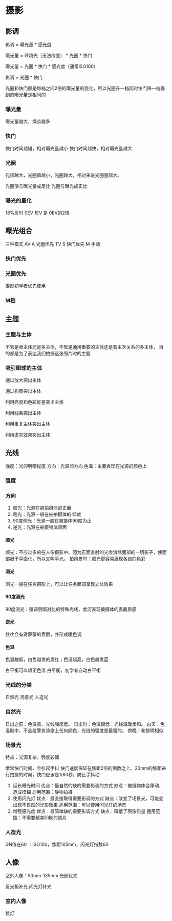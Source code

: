 # 摄影

## 影调

影调 = 曝光量 * 感光度

曝光量 = 环境光（无法改变） * 光圈 * 快门

曝光量 = 光圈 * 快门 * 感光度（通常ISO100）

影调 = 光圈 * 快门

光圈和快门都是每档之间2倍的曝光量的变化，所以光圈升一档同时快门降一档得到的曝光量是相同的

### 曝光量

曝光量越大，燥点越多

### 快门

快门时间越短，相对曝光量越小
快门时间越快，相对曝光量越大

### 光圈

孔径越大，光圈值越小，光圈越大，相对来说光圈量越大。

光圈值与曝光量成反比
光圈与曝光成正比

### 曝光的量化

18%灰时 0EV
1EV 是 0EV的2倍

## 曝光组合

三种模式
AV A 光圈优先
TV S 快门优先
M 手动

### 快门优先

### 光圈优先

摄影初学者优先使用

### M档

## 主题

### 主题与主体

不管是单主体还是多主体，不管是通用重要的主体还是有主次关系的多主体，
目的都是为了表达我们拍摄这张照片时的主题

### 吸引眼球的主体

通过放大突出主体

通过构图突出主体

利用亮度和色彩反差突出主体

利用线条突出主体

利用重复主体突出主体

利用虚实效果突出主体

## 光线

强度：光的明暗程度
方向：光源的方向
色温：主要表现在光源的颜色上

### 强度

### 方向

1. 顺光：光源在被拍摄体的正面
2. 侧光：光源一般在被拍摄体的45度
3. 90度侧光：光源一般在被摄体90度为止
4. 逆光：光源在被摄物体背面

#### 顺光

顺光：不应过多的在人像摄影中。因为正面直射的光会消除面部的一切影子，使面部趋于平面化，所以又叫平光。
拍风景时：顺光更容易展现各自的色彩

#### 测光

测光一般在任务摄影上，可以让任务面部呈现立体效果

#### 90度测光

90度测光：强调明暗对比的特殊光线，舍河表现被摄体的表面质感

#### 逆光

往往会有雾蒙蒙的官爵，并形成暖色调

#### 色温

色温越低，白色越发的发红；色温越高，白色越发蓝

白平衡可以矫正色温
白平衡，初学者自动白平衡

### 光线的分类

自然光
场景光
人造光

### 自然光

日出之前：色温高，光线强度低。
日出时：色温很低：光线温暖柔和。
白天：色温剧中，不会给警务渲染上任何颜色，光线的强度是最强的。
傍晚：和黎明相似

### 场景光

特点：光源复杂，强度较弱

增常快门时间，会引起手抖
快门速度保证在焦距2倍的倒数之上。20mm的焦距进行拍摄的时候，快门应该是1/60秒。防止手抖动

1. 延长曝光时间
    优点：最自然的缺的需要影调的方式
    缺点：被摄物体会移动，造成模糊
    适用范围：静物拍摄
2. 使用闪光灯
    优点：最直接取得需要影调的方式
    缺点：改变了场景光，可能会出现不自然的光影效果
    适用范围：可以使用闪光灯的场景
3. 增强感光度
    优点：最简单缺的需要影调方式
    缺点：降低了图像质量
    适用范围：不需要精美印刷的照片

### 人造光

GN值在60 ：ISO100，焦距105mm，闪光灯指数60

## 人像

室外人像：50mm-135mm
光圈优先

反光板补光
闪光灯补光


### 室内人像

跳灯